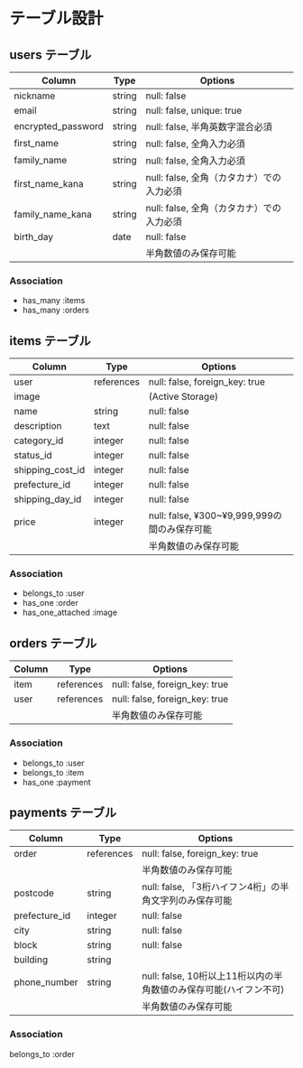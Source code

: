 # テーブル設計

## users テーブル

| Column             | Type   | Options                               |
| ------------------ | ------ | ------------------------------------- |
| nickname           | string | null: false                           |
| email              | string | null: false, unique: true             |
| encrypted_password | string | null: false, 半角英数字混合必須          | 
| first_name         | string | null: false, 全角入力必須               |
| family_name        | string | null: false, 全角入力必須               |
| first_name_kana    | string | null: false, 全角（カタカナ）での入力必須  |
| family_name_kana   | string | null: false, 全角（カタカナ）での入力必須  |
| birth_day          | date   | null: false                           |
|                  |            |              半角数値のみ保存可能


### Association

- has_many :items 
- has_many :orders


## items テーブル

| Column           | Type       | Options                        |
| -----------------| ---------- | -----------------------------  |   
| user             | references | null: false, foreign_key: true |
| image            |            | (Active Storage)               |
| name             | string     | null: false                    |
| description      | text       | null: false                    |
| category_id      | integer    | null: false                    |
| status_id        | integer    | null: false                    |
| shipping_cost_id | integer    | null: false                    |
| prefecture_id    | integer    | null: false                    |
| shipping_day_id  | integer    | null: false                    |
| price            | integer    | null: false, ¥300~¥9,999,999の間のみ保存可能      
|                  |            |              半角数値のみ保存可能

### Association

- belongs_to :user
- has_one :order
- has_one_attached :image

## orders テーブル

| Column    | Type       | Options                        |
| --------  | ---------- | ------------------------------ |
| item      | references | null: false, foreign_key: true |
| user      | references | null: false, foreign_key: true |
|                  |            |              半角数値のみ保存可能


### Association

- belongs_to :user
- belongs_to :item
- has_one :payment


## payments テーブル

| Column        | Type       | Options                        |
| --------      | ---------- | ------------------------------ |
| order         | references | null: false, foreign_key: true |
|                  |            |              半角数値のみ保存可能
| postcode      | string     | null: false, 「3桁ハイフン4桁」の半角文字列のみ保存可能   |
| prefecture_id | integer    | null: false                    |
| city          | string     | null: false                    |
| block         | string     | null: false                    |
| building      | string     |                                |
| phone_number  | string     | null: false, 10桁以上11桁以内の半角数値のみ保存可能(ハイフン不可)  |
|                  |            |              半角数値のみ保存可能


### Association

belongs_to :order